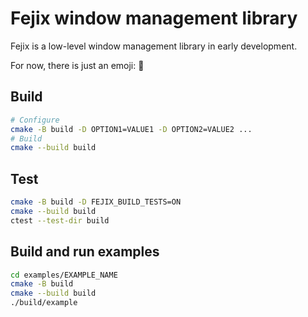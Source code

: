 # Fejix window management library

Fejix is a low-level window management library in early development.

For now, there is just an emoji: 🌸

## Build

```sh
# Configure
cmake -B build -D OPTION1=VALUE1 -D OPTION2=VALUE2 ...
# Build
cmake --build build
```

## Test

```sh
cmake -B build -D FEJIX_BUILD_TESTS=ON
cmake --build build
ctest --test-dir build 
```

## Build and run examples

```sh
cd examples/EXAMPLE_NAME
cmake -B build
cmake --build build
./build/example
```